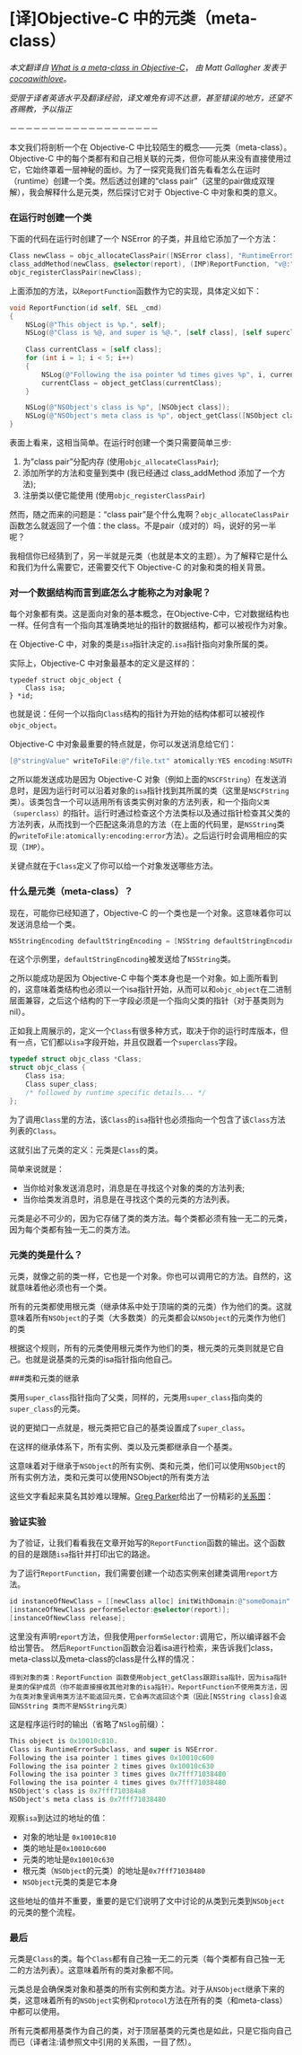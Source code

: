 # \[译]Objective-C 中的元类（meta-class）

*本文翻译自 [What is a meta-class in Objective-C](https://www.cocoawithlove.com/2010/01/what-is-meta-class-in-objective-c.html)*， *由 Matt Gallagher 发表于 [cocoawithlove](https://www.cocoawithlove.com)*。

*受限于译者英语水平及翻译经验，译文难免有词不达意，甚至错误的地方，还望不吝赐教，予以指正*

－－－－－－－－－－－－－－－－－－－

本文我们将剖析一个在 Objective-C 中比较陌生的概念——元类（meta-class）。Objective-C 中的每个类都有和自己相关联的元类，但你可能从来没有直接使用过它，它始终罩着一层神秘的面纱。为了一探究竟我们首先看看怎么在运时（runtime）创建一个类。然后透过创建的“class pair”（这里的pair做成双理解），我会解释什么是元类，然后探讨它对于 Objective-C 中对象和类的意义。

### 在运行时创建一个类

下面的代码在运行时创建了一个 NSError 的子类，并且给它添加了一个方法：

``` Objective-C
Class newClass = objc_allocateClassPair([NSError class], "RuntimeErrorSubclass", 0);
class_addMethod(newClass, @selector(report), (IMP)ReportFunction, "v@:");
objc_registerClassPair(newClass);
```

上面添加的方法，以`ReportFunction`函数作为它的实现，具体定义如下：

``` Objective-C
void ReportFunction(id self, SEL _cmd)
{
    NSLog(@"This object is %p.", self);
    NSLog(@"Class is %@, and super is %@.", [self class], [self superclass]);
    
    Class currentClass = [self class];
    for (int i = 1; i < 5; i++)
    {
        NSLog(@"Following the isa pointer %d times gives %p", i, currentClass);
        currentClass = object_getClass(currentClass);
    }

    NSLog(@"NSObject's class is %p", [NSObject class]);
    NSLog(@"NSObject's meta class is %p", object_getClass([NSObject class]));
}
```

表面上看来，这相当简单。在运行时创建一个类只需要简单三步:

1. 为”class pair”分配内存 (使用`objc_allocateClassPair`);
2. 添加所学的方法和变量到类中 (我已经通过 class_addMethod 添加了一个方法);
3. 注册类以便它能使用 (使用`objc_registerClassPair`)

然而，随之而来的问题是：“class pair”是个什么鬼啊？`objc_allocateClassPair`函数怎么就返回了一个值：the class。不是pair（成对的）吗，说好的另一半呢？

我相信你已经猜到了，另一半就是元类（也就是本文的主题）。为了解释它是什么和我们为什么需要它，还需要交代下 Objective-C 的对象和类的相关背景。

### 对一个数据结构而言到底怎么才能称之为对象呢？

每个对象都有类。这是面向对象的基本概念，在Objective-C中，它对数据结构也一样。任何含有一个指向其准确类地址的指针的数据结构，都可以被视作为对象。

在 Objective-C 中，对象的类是`isa`指针决定的.`isa`指针指向对象所属的类。

实际上，Objective-C 中对象最基本的定义是这样的：

``` Ojbective-C
typedef struct objc_object {
    Class isa;
} *id;
```

也就是说：任何一个以指向`Class`结构的指针为开始的结构体都可以被视作`objc_object`。

Objective-C 中对象最重要的特点就是，你可以发送消息给它们：

``` Objective-C
[@"stringValue" writeToFile:@"/file.txt" atomically:YES encoding:NSUTF8StringEncoding error:NULL];
```

之所以能发送成功是因为 Objective-C 对象（例如上面的`NSCFString`）在发送消息时，是因为运行时可以沿着对象的`isa`指针找到其所属的类（这里是`NSCFString`类）。该类包含一个可以适用所有该类实例对象的方法列表，和一个指向`父类（superclass）`的指针。运行时通过检查这个方法类标以及通过指针检查其父类的方法列表，从而找到一个匹配这条消息的方法（在上面的代码里，是`NSString`类的`writeToFile:atomically:encoding:error`方法）。之后运行时会调用相应的实现（`IMP`）。

关键点就在于`Class`定义了你可以给一个对象发送哪些方法。

### 什么是元类（meta-class）？

现在，可能你已经知道了，Objective-C 的一个类也是一个对象。这意味着你可以发送消息给一个类。

``` Objective-C
NSStringEncoding defaultStringEncoding = [NSString defaultStringEncoding];
```

在这个示例里，`defaultStringEncoding`被发送给了`NSString`类。

之所以能成功是因为 Objective-C 中每个类本身也是一个对象。如上面所看到的，这意味着类结构也必须以一个isa指针开始，从而可以和`objc_object`在二进制层面兼容，之后这个结构的下一字段必须是一个指向父类的指针（对于基类则为nil）。

正如我上周展示的，定义一个`Class`有很多种方式，取决于你的运行时库版本，但有一点，它们都以`isa`字段开始，并且仅跟着一个`superclass`字段。

``` Objective-C
typedef struct objc_class *Class;
struct objc_class {
    Class isa;
    Class super_class;
    /* followed by runtime specific details... */
};
```

为了调用`Class`里的方法，该`Class`的`isa`指针也必须指向一个包含了该`Class`方法列表的`Class`。

这就引出了元类的定义：元类是`Class`的类。

简单来说就是：
- 当你给对象发送消息时，消息是在寻找这个对象的类的方法列表;
- 当你给类发消息时，消息是在寻找这个类的元类的方法列表。

元类是必不可少的，因为它存储了类的类方法。每个类都必须有独一无二的元类，因为每个类都有独一无二的类方法。

### 元类的类是什么？

元类，就像之前的类一样，它也是一个对象。你也可以调用它的方法。自然的，这就意味着他必须也有一个类。

所有的元类都使用根元类（继承体系中处于顶端的类的元类）作为他们的类。这就意味着所有`NSObject`的子类（大多数类）的元类都会以`NSObject`的元类作为他们的类

根据这个规则，所有的元类使用根元类作为他们的类，根元类的元类则就是它自己。也就是说基类的元类的isa指针指向他自己。

###类和元类的继承

类用`super_class`指针指向了父类，同样的，元类用`super_class`指向类的`super_class`的元类。

说的更拗口一点就是，根元类把它自己的基类设置成了`super_class`。

在这样的继承体系下，所有实例、类以及元类都继承自一个基类。

这意味着对于继承于`NSObject`的所有实例、类和元类，他们可以使用`NSObject`的所有实例方法，类和元类可以使用NSObject的所有类方法

这些文字看起来莫名其妙难以理解。[Greg Parker](http://www.sealiesoftware.com/blog/)给出了一份精彩的[关系图](http://www.sealiesoftware.com/blog/class%20diagram.pdf)：

### 验证实验

为了验证，让我们看看我在文章开始写的`ReportFunction`函数的输出。这个函数的目的是跟随`isa`指针并打印出它的路途。

为了运行`ReportFunction`，我们需要创建一个动态实例来创建类调用`report`方法。

``` Objective-C
id instanceOfNewClass = [[newClass alloc] initWithDomain:@"someDomain" code:0 userInfo:nil];
[instanceOfNewClass performSelector:@selector(report)];
[instanceOfNewClass release];
```

这里没有声明`report`方法，但我使用`performSelector:`调用它，所以编译器不会给出警告。
然后`ReportFunction`函数会沿着isa进行检索，来告诉我们class，meta-class以及meta-class的class是什么样的情况：

```
得到对象的类：ReportFunction 函数使用object_getClass跟踪isa指针，因为isa指针是类的保护成员（你不能直接接收其他对象的isa指针）。ReportFunction不使用类方法，因为在类对象里调用类方法不能返回元类，它会再次返回这个类（因此[NSString class]会返回NSString 类而不是NSString元类）
```
这是程序运行时的输出（省略了`NSlog`前缀）：

``` Objective-C
This object is 0x10010c810.
Class is RuntimeErrorSubclass, and super is NSError.
Following the isa pointer 1 times gives 0x10010c600
Following the isa pointer 2 times gives 0x10010c630
Following the isa pointer 3 times gives 0x7fff71038480
Following the isa pointer 4 times gives 0x7fff71038480
NSObject's class is 0x7fff710384a8
NSObject's meta class is 0x7fff71038480
```

观察`isa`到达过的地址的值：

- 对象的地址是 `0x10010c810`
- 类的地址是`0x10010c600`
- 元类的地址是`0x10010c630`
- 根元类（`NSObject`的元类）的地址是`0x7fff71038480`
- `NSObject`元类的类是它本身

这些地址的值并不重要，重要的是它们说明了文中讨论的从类到元类到`NSObject`的元类的整个流程。

### 最后

元类是`Class`的类。每个`Class`都有自己独一无二的元类（每个类都有自己独一无二的方法列表）。这意味着所有的类对象都不同。

元类总是会确保类对象和基类的所有实例和类方法。对于从`NSObject`继承下来的类，这意味着所有的`NSObject`实例和`protocol`方法在所有的类（和meta-class）中都可以使用。

所有元类都用基类作为自己的类，对于顶层基类的元类也是如此，只是它指向自己而已（译者注:请参照文中引用的关系图，一目了然）。
